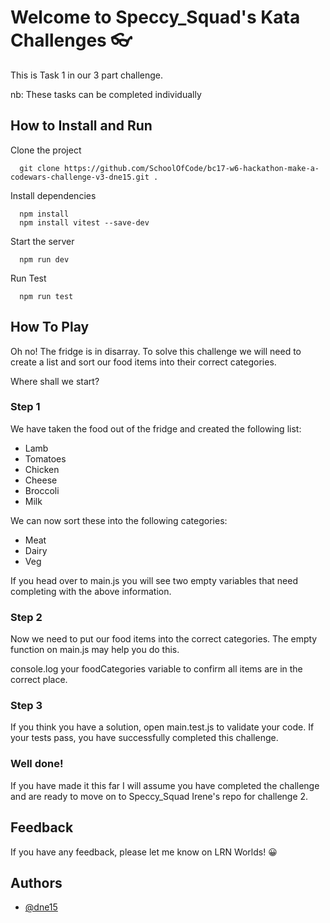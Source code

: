 # Welcome to Speccy_Squad's Kata Challenges 👓

This is Task 1 in our 3 part challenge.

nb: These tasks can be completed individually

## How to Install and Run

Clone the project

```
  git clone https://github.com/SchoolOfCode/bc17-w6-hackathon-make-a-codewars-challenge-v3-dne15.git .
```

Install dependencies

```
  npm install
  npm install vitest --save-dev
```

Start the server

```
  npm run dev
```

Run Test

```
  npm run test
```

## How To Play

Oh no! The fridge is in disarray. To solve this challenge we will need to create a list and sort our food items into their correct categories.

Where shall we start?

### Step 1

We have taken the food out of the fridge and created the following list:

- Lamb
- Tomatoes
- Chicken
- Cheese
- Broccoli
- Milk

We can now sort these into the following categories:

- Meat
- Dairy
- Veg

If you head over to main.js you will see two empty variables that need completing with the above information.

### Step 2

Now we need to put our food items into the correct categories. The empty function on main.js may help you do this.

console.log your foodCategories variable to confirm all items are in the correct place.

### Step 3

If you think you have a solution, open main.test.js to validate your code. If your tests pass, you have successfully completed this challenge.

### Well done!

If you have made it this far I will assume you have completed the challenge and are ready to move on to Speccy_Squad Irene's repo for challenge 2.

## Feedback

If you have any feedback, please let me know on LRN Worlds! 😀

## Authors

- [@dne15](https://www.github.com/dne15)
